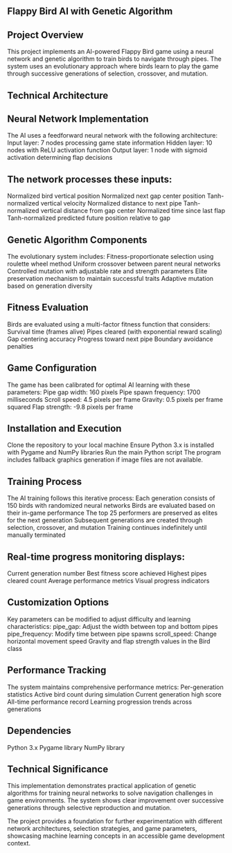 ## Flappy Bird AI with Genetic Algorithm

## Project Overview
This project implements an AI-powered Flappy Bird game using a neural network and genetic algorithm to train birds to navigate through pipes. The system uses an evolutionary approach where birds learn to play the game through successive generations of selection, crossover, and mutation.

## Technical Architecture
## Neural Network Implementation
The AI uses a feedforward neural network with the following architecture:
Input layer: 7 nodes processing game state information
Hidden layer: 10 nodes with ReLU activation function
Output layer: 1 node with sigmoid activation determining flap decisions

## The network processes these inputs:
Normalized bird vertical position
Normalized next gap center position
Tanh-normalized vertical velocity
Normalized distance to next pipe
Tanh-normalized vertical distance from gap center
Normalized time since last flap
Tanh-normalized predicted future position relative to gap

## Genetic Algorithm Components
The evolutionary system includes:
Fitness-proportionate selection using roulette wheel method
Uniform crossover between parent neural networks
Controlled mutation with adjustable rate and strength parameters
Elite preservation mechanism to maintain successful traits
Adaptive mutation based on generation diversity

## Fitness Evaluation
Birds are evaluated using a multi-factor fitness function that considers:
Survival time (frames alive)
Pipes cleared (with exponential reward scaling)
Gap centering accuracy
Progress toward next pipe
Boundary avoidance penalties

## Game Configuration
The game has been calibrated for optimal AI learning with these parameters:
Pipe gap width: 160 pixels
Pipe spawn frequency: 1700 milliseconds
Scroll speed: 4.5 pixels per frame
Gravity: 0.5 pixels per frame squared
Flap strength: -9.8 pixels per frame

## Installation and Execution
Clone the repository to your local machine
Ensure Python 3.x is installed with Pygame and NumPy libraries
Run the main Python script
The program includes fallback graphics generation if image files are not available.

## Training Process
The AI training follows this iterative process:
Each generation consists of 150 birds with randomized neural networks
Birds are evaluated based on their in-game performance
The top 25 performers are preserved as elites for the next generation
Subsequent generations are created through selection, crossover, and mutation
Training continues indefinitely until manually terminated

## Real-time progress monitoring displays:
Current generation number
Best fitness score achieved
Highest pipes cleared count
Average performance metrics
Visual progress indicators

## Customization Options
Key parameters can be modified to adjust difficulty and learning characteristics:
pipe_gap: Adjust the width between top and bottom pipes
pipe_frequency: Modify time between pipe spawns
scroll_speed: Change horizontal movement speed
Gravity and flap strength values in the Bird class

## Performance Tracking
The system maintains comprehensive performance metrics:
Per-generation statistics
Active bird count during simulation
Current generation high score
All-time performance record
Learning progression trends across generations

## Dependencies
Python 3.x
Pygame library
NumPy library

## Technical Significance
This implementation demonstrates practical application of genetic algorithms for training neural networks to solve navigation challenges in game environments. The system shows clear improvement over successive generations through selective reproduction and mutation.

The project provides a foundation for further experimentation with different network architectures, selection strategies, and game parameters, showcasing machine learning concepts in an accessible game development context.


